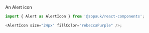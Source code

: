 An Alert icon

```js
import { Alert as AlertIcon } from '@zopauk/react-components';

<AlertIcon size="24px" fillColor="rebeccaPurple" />;
```
